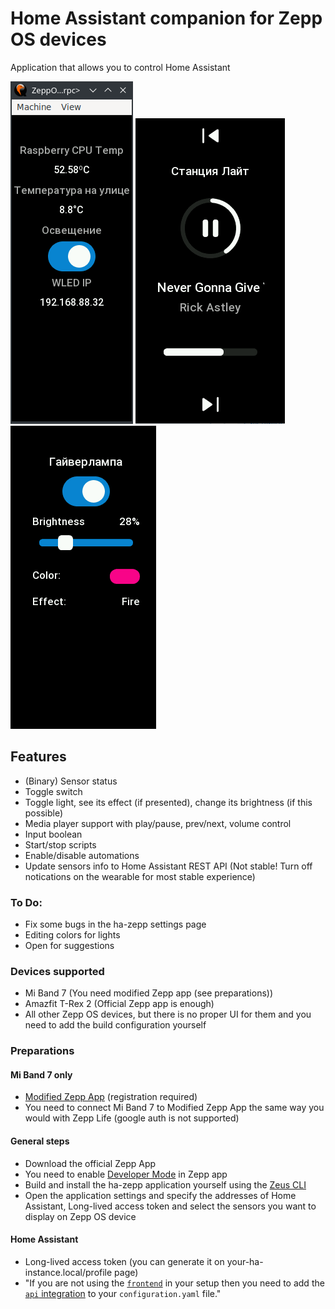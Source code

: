 # Home Assistant companion for Zepp OS devices
Application that allows you to control Home Assistant

![image](images/1.png)  ![image](images/2.png) ![image](images/3.png)

## Features
- (Binary) Sensor status
- Toggle switch
- Toggle light, see its effect (if presented), change its brightness (if this possible)
- Media player support with play/pause, prev/next, volume control
- Input boolean
- Start/stop scripts
- Enable/disable automations
- Update sensors info to Home Assistant REST API (Not stable! Turn off notications on the wearable for most stable experience)

### To Do:
- Fix some bugs in the ha-zepp settings page
- Editing colors for lights
- Open for suggestions

### Devices supported
- Mi Band 7 (You need modified Zepp app (see preparations))
- Amazfit T-Rex 2 (Official Zepp app is enough)
- All other Zepp OS devices, but there is no proper UI for them and you need to add the build configuration yourself

### Preparations
#### Mi Band 7 only
- [Modified Zepp App](https://4pda.to/forum/index.php?showtopic=797981&st=15700#entry122653549) (registration required)
- You need to connect Mi Band 7 to Modified Zepp App the same way you would with Zepp Life (google auth is not  supported)
#### General steps
- Download the official Zepp App
- You need to enable [Developer Mode](https://docs.zepp.com/docs/1.0/guides/tools/zepp-app/) in Zepp app
- Build and install the ha-zepp application yourself using the [Zeus CLI](https://docs.zepp.com/docs/1.0/guides/tools/cli/)
- Open the application settings and specify the addresses of Home Assistant, Long-lived access token and select the sensors you want to display on Zepp OS device
#### Home Assistant
- Long-lived access token (you can generate it on your-ha-instance.local/profile page)
- "If you are not using the [`frontend`](https://www.home-assistant.io/integrations/frontend/) in your setup then you need to add the [`api` integration](https://www.home-assistant.io/integrations/api/) to your `configuration.yaml` file."